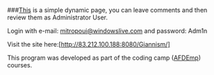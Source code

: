 
###[This] is a simple dynamic page, you can leave comments and then review them as Administrator User.

Login with e-mail: mitropoui@windowslive.com and password: Adm1n

Visit the site here:[http://83.212.100.188:8080/Giannism/]

This program was developed as part of the coding camp ([AFDEmp]) courses.


[AFDEmp]: <http://www.afdemp.org/>
[This]: <http://83.212.100.188:8080/Giannism/>
[http://83.212.100.188:8080/Giannism/]: <http://83.212.100.188:8080/Giannism/>